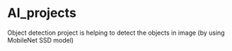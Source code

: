 # AI_projects
Object detection project is helping to detect the objects in image (by using MobileNet SSD model)
